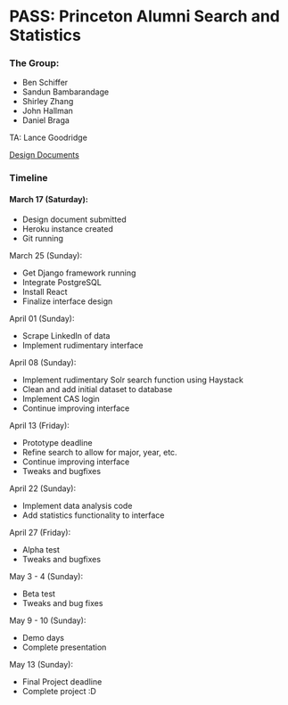 # PASS: Princeton Alumni Search and Statistics

### The Group:
- Ben Schiffer
- Sandun Bambarandage
- Shirley Zhang
- John Hallman
- Daniel Braga

TA: Lance Goodridge

[Design Documents](https://docs.google.com/document/d/1-Ob-hlEVQ_2hPvsw-lY5rfAE4915R9ZAjlFFe03HkGs/edit?usp=sharing)

### Timeline
 
#### March 17 (Saturday): 
- Design document submitted
- Heroku instance created
- Git running
 
March 25 (Sunday): 
- Get Django framework running
- Integrate PostgreSQL
- Install React
- Finalize interface design
 
April 01 (Sunday): 
- Scrape LinkedIn of data 
- Implement rudimentary interface
 
April 08 (Sunday): 
- Implement rudimentary Solr search function using Haystack
- Clean and add initial dataset to database
- Implement CAS login
- Continue improving interface
 
April 13 (Friday): 
- Prototype deadline
- Refine search to allow for major, year, etc.
- Continue improving interface
- Tweaks and bugfixes
 
April 22 (Sunday): 
- Implement data analysis code
- Add statistics functionality to interface
 
April 27 (Friday): 
- Alpha test
- Tweaks and bugfixes
 
May 3 - 4 (Sunday): 
- Beta test
- Tweaks and bug fixes
 
May 9 - 10 (Sunday): 
- Demo days
- Complete presentation
 
May 13  (Sunday): 
- Final Project deadline
- Complete project :D

